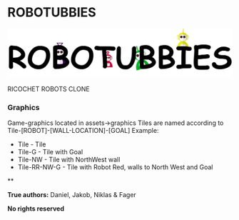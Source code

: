 # ROBOTUBBIES #

![ROBOTUBBIES](/assets/Logo1.png)

RICOCHET ROBOTS CLONE


### Graphics ###
Game-graphics located in assets->graphics
Tiles are named according to Tile-[ROBOT]-[WALL-LOCATION]-[GOAL]
Example: 
+ Tile - Tile
+ Tile-G - Tile with Goal
+ Tile-NW - Tile with NorthWest wall
+ Tile-RR-NW-G - Tile with Robot Red, walls to North West and Goal

**

**True authors:** Daniel, Jakob, Niklas & Fager

**No rights reserved**
